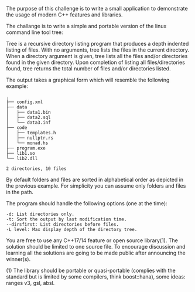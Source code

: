 
The purpose of this challenge is to write a small application to demonstrate the usage of modern C++ features and libraries. 

The challange is to write a simple and portable version of the linux command line tool tree:

Tree is a recursive directory listing program that produces a depth indented listing of files. With no arguments, tree lists the files in the current directory. When a directory argument is given, tree lists all the files and/or directories found in the given directory.
Upon completion of listing all files/directories found, tree returns the total number of files and/or directories listed.

The output takes a graphical form which will resemble the following example:

```
.
├── config.xml
├── data
│   ├── data1.bin
│   ├── data2.sql
│   └── data3.inf
├── code
│   ├── templates.h
│   ├── nullptr.rs
│   └── monad.hs
├── program.exe
├── lib1.so
└── lib2.dll

2 directories, 10 files
```

By default folders and files are sorted in alphabetical order as depicted in the previous example.
For simplicity you can assume only folders and files in the path.

The program should handle the following options (one at the time):

```
-d: List directories only.
-t: Sort the output by last modification time.
--dirsfirst: List directories before files.
-L level: Max display depth of the directory tree.
```

You are free to use any C++17/14 feature or open source library(1). The solution should be limited to one source file. To encourage discussion and learning all the solutions are going to be made public after announcing the winner(s).

(1) The library should be portable or quasi-portable (complies with the standard but is limited by some compilers, think boost::hana), some ideas: ranges v3, gsl, absl.
